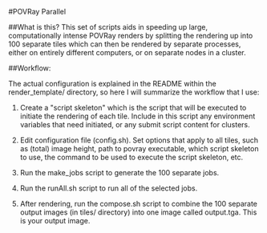 
#POVRay Parallel

##What is this?
This set of scripts aids in speeding up large, computationally intense POVRay renders by splitting the rendering up into 100 separate tiles which can then be rendered by separate processes, either on entirely different computers, or on separate nodes in a cluster.  


##Workflow:

The actual configuration is explained in the README within the render_template/ directory, so here I will summarize the workflow that I use:

1. Create a "script skeleton" which is the script that will be executed to initiate the rendering of each tile.  Include in this script any environment variables that need initiated, or any submit script content for clusters.

2. Edit configuration file (config.sh).  Set options that apply to all tiles, such as (total) image height, path to povray executable, which script skeleton to use, the command to be used to execute the script skeleton, etc.

3. Run the make_jobs script to generate the 100 separate jobs.

4. Run the runAll.sh script to run all of the selected jobs.

5. After rendering, run the compose.sh script to combine the 100 separate output images (in tiles/ directory) into one image called output.tga.  This is your output image.









